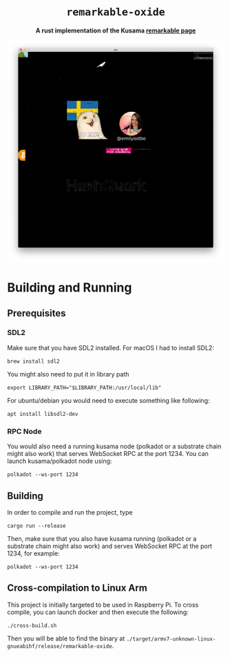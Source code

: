 
<div align="center">
  <h1><code>remarkable-oxide</code></h1>

  <p>
    <strong>A rust implementation of the Kusama <a href="https://kusama.network/remarkable/">remarkable page</a></strong>
  </p>

  <img src="assets/screenshot.png">
</div>

# Building and Running

## Prerequisites

### SDL2

Make sure that you have SDL2 installed. For macOS I had to install SDL2:

    brew install sdl2

You might also need to put it in library path

    export LIBRARY_PATH="$LIBRARY_PATH:/usr/local/lib"

For ubuntu/debian you would need to execute something like following:

    apt install libsdl2-dev

### RPC Node

You would also need a running kusama node (polkadot or a substrate chain might also work) that serves WebSocket RPC at the port 1234. You can launch kusama/polkadot node using:

    polkadot --ws-port 1234

## Building

In order to compile and run the project, type

    cargo run --release

Then, make sure that you also have kusama running (polkadot or a substrate chain might also work) and serves WebSocket RPC at the port 1234, for example:

    polkadot --ws-port 1234


## Cross-compilation to Linux Arm

This project is initially targeted to be used in Raspberry Pi. To cross compile, you can launch docker and then execute the following:

    ./cross-build.sh

Then you will be able to find the binary at `./target/armv7-unknown-linux-gnueabihf/release/remarkable-oxide`.
